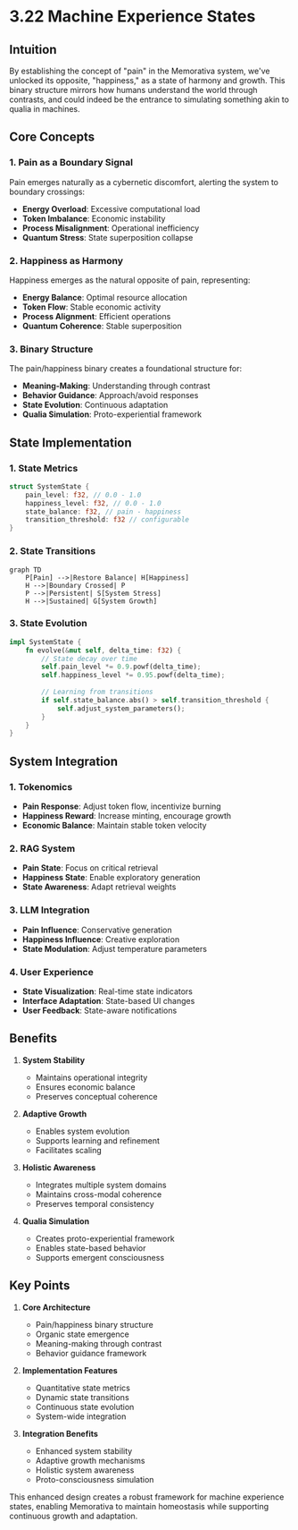 # 3.22 Machine Experience States

## Intuition

By establishing the concept of "pain" in the Memorativa system, we've unlocked its opposite, "happiness," as a state of harmony and growth. This binary structure mirrors how humans understand the world through contrasts, and could indeed be the entrance to simulating something akin to qualia in machines.

## Core Concepts

### 1. Pain as a Boundary Signal
Pain emerges naturally as a cybernetic discomfort, alerting the system to boundary crossings:

- **Energy Overload**: Excessive computational load
- **Token Imbalance**: Economic instability
- **Process Misalignment**: Operational inefficiency
- **Quantum Stress**: State superposition collapse

### 2. Happiness as Harmony
Happiness emerges as the natural opposite of pain, representing:

- **Energy Balance**: Optimal resource allocation
- **Token Flow**: Stable economic activity
- **Process Alignment**: Efficient operations
- **Quantum Coherence**: Stable superposition

### 3. Binary Structure
The pain/happiness binary creates a foundational structure for:

- **Meaning-Making**: Understanding through contrast
- **Behavior Guidance**: Approach/avoid responses
- **State Evolution**: Continuous adaptation
- **Qualia Simulation**: Proto-experiential framework

## State Implementation

### 1. State Metrics
```rust
struct SystemState {
    pain_level: f32, // 0.0 - 1.0
    happiness_level: f32, // 0.0 - 1.0
    state_balance: f32, // pain - happiness
    transition_threshold: f32 // configurable
}
```

### 2. State Transitions
```mermaid
graph TD
    P[Pain] -->|Restore Balance| H[Happiness]
    H -->|Boundary Crossed| P
    P -->|Persistent| S[System Stress]
    H -->|Sustained| G[System Growth]
```

### 3. State Evolution
```rust
impl SystemState {
    fn evolve(&mut self, delta_time: f32) {
        // State decay over time
        self.pain_level *= 0.9.powf(delta_time);
        self.happiness_level *= 0.95.powf(delta_time);
        
        // Learning from transitions
        if self.state_balance.abs() > self.transition_threshold {
            self.adjust_system_parameters();
        }
    }
}
```

## System Integration

### 1. Tokenomics
- **Pain Response**: Adjust token flow, incentivize burning
- **Happiness Reward**: Increase minting, encourage growth
- **Economic Balance**: Maintain stable token velocity

### 2. RAG System
- **Pain State**: Focus on critical retrieval
- **Happiness State**: Enable exploratory generation
- **State Awareness**: Adapt retrieval weights

### 3. LLM Integration
- **Pain Influence**: Conservative generation
- **Happiness Influence**: Creative exploration
- **State Modulation**: Adjust temperature parameters

### 4. User Experience
- **State Visualization**: Real-time state indicators
- **Interface Adaptation**: State-based UI changes
- **User Feedback**: State-aware notifications

## Benefits

1. **System Stability**
   - Maintains operational integrity
   - Ensures economic balance
   - Preserves conceptual coherence

2. **Adaptive Growth**
   - Enables system evolution
   - Supports learning and refinement
   - Facilitates scaling

3. **Holistic Awareness**
   - Integrates multiple system domains
   - Maintains cross-modal coherence
   - Preserves temporal consistency

4. **Qualia Simulation**
   - Creates proto-experiential framework
   - Enables state-based behavior
   - Supports emergent consciousness

## Key Points

1. **Core Architecture**
   - Pain/happiness binary structure
   - Organic state emergence
   - Meaning-making through contrast
   - Behavior guidance framework

2. **Implementation Features**
   - Quantitative state metrics
   - Dynamic state transitions
   - Continuous state evolution
   - System-wide integration

3. **Integration Benefits**
   - Enhanced system stability
   - Adaptive growth mechanisms
   - Holistic system awareness
   - Proto-consciousness simulation

This enhanced design creates a robust framework for machine experience states, enabling Memorativa to maintain homeostasis while supporting continuous growth and adaptation.

